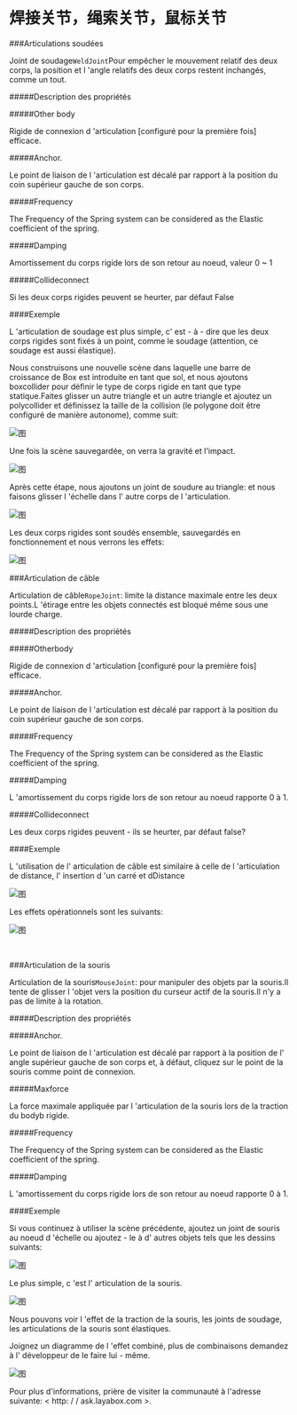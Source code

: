 # 焊接关节，绳索关节，鼠标关节

###Articulations soudées

Joint de soudage`WeldJoint`Pour empêcher le mouvement relatif des deux corps, la position et l 'angle relatifs des deux corps restent inchangés, comme un tout.

#####Description des propriétés

#####Other body

Rigide de connexion d 'articulation [configuré pour la première fois] efficace.

#####Anchor.

Le point de liaison de l 'articulation est décalé par rapport à la position du coin supérieur gauche de son corps.

#####Frequency

The Frequency of the Spring system can be considered as the Elastic coefficient of the spring.

#####Damping

Amortissement du corps rigide lors de son retour au noeud, valeur 0 ~ 1

#####Collideconnect

Si les deux corps rigides peuvent se heurter, par défaut False



####Exemple

L 'articulation de soudage est plus simple, c' est - à - dire que les deux corps rigides sont fixés à un point, comme le soudage (attention, ce soudage est aussi élastique).

Nous construisons une nouvelle scène dans laquelle une barre de croissance de Box est introduite en tant que sol, et nous ajoutons boxcollider pour définir le type de corps rigide en tant que type statique.Faites glisser un autre triangle et un autre triangle et ajoutez un polycollider et définissez la taille de la collision (le polygone doit être configuré de manière autonome), comme suit:

![图](img/1.png)

Une fois la scène sauvegardée, on verra la gravité et l'impact.

![图](img/1.gif)

Après cette étape, nous ajoutons un joint de soudure au triangle: et nous faisons glisser l 'échelle dans l' autre corps de l 'articulation.

![图](img/2.png)

Les deux corps rigides sont soudés ensemble, sauvegardés en fonctionnement et nous verrons les effets:

![图](img/2.gif)



###Articulation de câble

Articulation de câble`RopeJoint`: limite la distance maximale entre les deux points.L 'étirage entre les objets connectés est bloqué même sous une lourde charge.

#####Description des propriétés

#####Otherbody

Rigide de connexion d 'articulation [configuré pour la première fois] efficace.

#####Anchor.

Le point de liaison de l 'articulation est décalé par rapport à la position du coin supérieur gauche de son corps.

#####Frequency

The Frequency of the Spring system can be considered as the Elastic coefficient of the spring.

#####Damping

L 'amortissement du corps rigide lors de son retour au noeud rapporte 0 à 1.

#####Collideconnect

Les deux corps rigides peuvent - ils se heurter, par défaut false?

####Exemple

L 'utilisation de l' articulation de câble est similaire à celle de l 'articulation de distance, l' insertion d 'un carré et dDistance

![图](img/3.png)



Les effets opérationnels sont les suivants:

![图](img/3.gif)

​

###Articulation de la souris

Articulation de la souris`MouseJoint`: pour manipuler des objets par la souris.Il tente de glisser l 'objet vers la position du curseur actif de la souris.Il n'y a pas de limite à la rotation.

#####Description des propriétés

#####Anchor.

Le point de liaison de l 'articulation est décalé par rapport à la position de l' angle supérieur gauche de son corps et, à défaut, cliquez sur le point de la souris comme point de connexion.

#####Maxforce

La force maximale appliquée par l 'articulation de la souris lors de la traction du bodyb rigide.

#####Frequency

The Frequency of the Spring system can be considered as the Elastic coefficient of the spring.

#####Damping

L 'amortissement du corps rigide lors de son retour au noeud rapporte 0 à 1.

####Exemple

Si vous continuez à utiliser la scène précédente, ajoutez un joint de souris au noeud d 'échelle ou ajoutez - le à d' autres objets tels que les dessins suivants:

![图](img/4.png)

Le plus simple, c 'est l' articulation de la souris.

![图](img/4.gif)

Nous pouvons voir l 'effet de la traction de la souris, les joints de soudage, les articulations de la souris sont élastiques.

Joignez un diagramme de l 'effet combiné, plus de combinaisons demandez à l' développeur de le faire lui - même.

![图](img/5.gif)

Pour plus d'informations, prière de visiter la communauté à l'adresse suivante: < http: / / ask.layabox.com >.